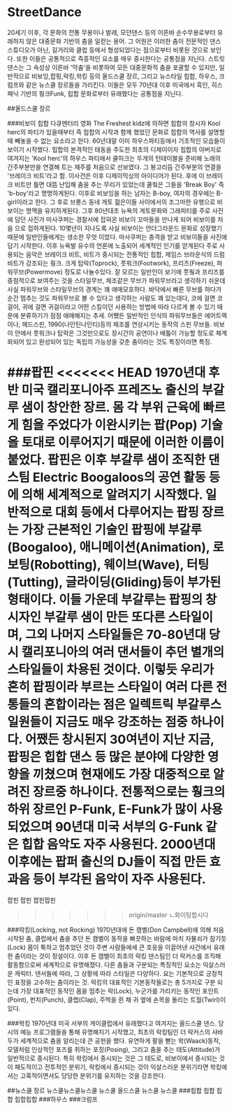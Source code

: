 # StreetDance

 20세기 이후, 각 문화의 전통 무용이나 발레, 모던댄스 등의 이른바 순수무용로부터 유래하지 않은 대중문화 기반의 춤을 일컫는 용어. 그 어원은 이러한 춤이 전문적인 댄스 스튜디오가 아닌, 길거리와 클럽 등에서 형성되었다는 점으로부터 비롯된 것으로 보인다. 또한 이들은 공통적으로 즉흥적인 요소를 매우 중시한다는 공통점을 지닌다.
스트릿댄스는 그 속성상 이른바 '막춤'을 비롯하여 모든 대중문화적 춤을 포괄할 수 있지만, 일반적으로 비보잉,팝핑,락킹,왁킹 등의 올드스쿨 장르, 그리고 뉴스타일 힙합, 하우스, 크럼프와 같은 뉴스쿨 장르들을 가리킨다. 이들은 모두 70년대 이후 미국에서 흑인, 히스패닉 기반의 훵크Funk, 힙합 문화로부터 유래했다는 공통점을 지닌다. 

##올드스쿨 장르

###비보이
 힙합 다큐멘터리 영화 The Freshest kidz에 의하면 힙합의 창시자 Kool herc의 파티가 있을때부터 즉 힙합의 시작과 함께 했었던 문화로 힙합의 역사를 설명할때 빼놓을 수 없는 요소라고 한다.
 60년대말 이미 하우스파티등에서 기초적인 모습들이 보이기 시작했다. 힙합의 본격적인 태동을 주도한 최초의 디제이이자 힙합의 아버지로 여겨지는 'Kool herc'의 하우스 파티에서 쿨허크는 두개의 턴테이블을 준비해 노래의 간주부분만을 연결해 트는 재주를 처음으로 선보였다. 그 봉고리듬 간주부분의 연결을 '브레이크 비트'라고 함. 이사건은 이후 디제이믹싱의 아이디어가 된다. 후에 이 브레이크 비트만 틀면 대뜸 난입해 춤을 추는 무리가 있었는데 쿨헠은 그들을 'Break Boy' 즉 'b-boy'라고 명명하게된다.
 이후로 비보잉을 하는 남자는 B-boy, 여자의 경우에는 B-girl이라고 한다.
 그 후로 브롱스 동네 게토 젊은이들 사이에서의 조그마한 유행으로 비보이는 명맥을 유지하게된다. 그후 80년대초 뉴욕의 게토문화와 그래피티를 주로 사진에 담던 사진가 마사쿠퍼는 경찰서에 잡혀온 비보이 꼬마들을 만나게 되어 비보이를 처음 으로 접하게된다. 10몇년이 지나도록 사실 비보이는 언더그라운드 문화로 성장했기때문에 일반인들에게는 생소한 무엇 이었다. 마사쿠퍼는 충격을 받고 비보이들을 사진에 담기 시작한다. 이후 뉴욕발 유수의 언론에 노출되어 세계적인 인기를 얻게된다
 주로 사용되는 음악은 브레이크 비트, 비트가 중시되는 전통적인 힙합, 제임스 브라운식의 드럼비트가 강조되는 훵크.
 크게 탑락(Toprock), 풋워크(Footwork), 프리즈(Freeze), 파워무브(Powermove) 정도로 나눌수있다. 잘 모르는 일반인이 보기에 풋웤과 프리즈를 중점적으로 보여주는 것을 스타일무브, 체조같은 무브가 파워무브라고 생각하기 쉬운데 사실 파워무브와 스타일무브의 경계는 꽤 애매모호하다. 바닥에서 빠른 무브를 하다가 순간 멈추는 것도 파워무브로 볼 수 있다고 생각하는 사람도 꽤 있는데다, 코에 걸면 코걸이, 귀에 걸면 귀걸이라고 어떤 스킬이던 사용하는 방법에 따라 다르게 볼 수 있기 때문에 분류하기가 점점 애매해지는 추세.
어쨌든 일반적인 인식의 파워무브들은 에어트랙이나, 헤드스핀, 1990(나인틴나인티)등의 체조를 연상시키는 동작의 스핀 무브들.
 비보이 안에서 풋워크나 탑락은 그것만으로도 장시간의 공연이나 배틀이 가능할 정도로 체계화되어 있고 완성되어 있는 독립의 가능성을 갖춘 춤이라는 것도 특징이라면 특징.


###팝핀
<<<<<<< HEAD
 1970년대 후반 미국 캘리포니아주 프레즈노 출신의 부갈루 샘이 창안한 장르. 몸 각 부위 근육에 빠르게 힘을 주었다가 이완시키는 팝(Pop) 기술을 토대로 이루어지기 때문에 이러한 이름이 붙었다. 팝핀은 이후 부갈루 샘이 조직한 댄스팀 Electric Boogaloos의 공연 활동 등에 의해 세계적으로 알려지기 시작했다.
 일반적으로 대회 등에서 다루어지는 팝핑 장르는 가장 근본적인 기술인 팝핑에 부갈루(Boogaloo), 애니메이션(Animation), 로보팅(Robotting), 웨이브(Wave), 터팅(Tutting), 글라이딩(Gliding)등이 부가된 형태이다. 이들 가운데 부갈루는 팝핑의 창시자인 부갈루 샘이 만든 또다른 스타일이며, 그외 나머지 스타일들은 70-80년대 당시 캘리포니아의 여러 댄서들이 추던 별개의 스타일들이 차용된 것이다. 이렇듯 우리가 흔히 팝핑이라 부르는 스타일이 여러 다른 전통들의 혼합이라는 점은 일렉트릭 부갈루스 일원들이 지금도 매우 강조하는 점중 하나이다. 
 어쨌든 창시된지 30여년이 지난 지금, 팝핑은 힙합 댄스 등 많은 분야에 다양한 영향을 끼쳤으며 현재에도 가장 대중적으로 알려진 장르중 하나이다.
 전통적으로는 훵크의 하위 장르인 P-Funk, E-Funk가 많이 사용되었으며 90년대 미국 서부의 G-Funk 같은 힙합 음악도 자주 사용된다. 2000년대 이후에는 팝퍼 출신의 DJ들이 직접 만든 효과음 등이 부각된 음악이 자주 사용된다.
=======
팝핀 팝핀 팝핀팝핀
>>>>>>> origin/master
ㄴ화이팅합시다

###락킹(Locking, not Rocking)
 1970년대에 돈 캠벨(Don Campbell)에 의해 처음 시작된 춤, 클럽에서 춤을 추던 돈 캠벨이 동작을 삐끗하는 바람에 마치 자물쇠가 잠기듯(Lock) 몸이 툭하고 멈추었던 것이 주변 사람들에세 큰 호응을 이끌어낸 사건에서 유래한 춤이라는 것이 정설이다. 이후 돈 캠벨이 최초의 락킹 댄스팀인 더 락커스를 조직해 활동함으로써 세계적으로 유명해졌다.
다른 춤들과 구분되는 특징적인 요소는 익살스러운 캐릭터. 댄서들에 따라, 그 상황에 따라 스타일은 다양하다. 요는 기본적으로 긍정적인 표정을 고수하는 춤이라는 것.
락킹의 대표적인 기본동작들로는 총 5가지로 구분 되는데 가장 대표적인 동작인 몸을 멈추는 락(Lock), 누군가를 가리키는 동작인 포인트(Point), 펀치(Punch), 클랩(Clap), 주먹을 쥔 채 귀 옆에 손목을 돌리는 트월(Twirl)이 있다.

###왁킹
 1970년대 미국 서부의 게이클럽에서 유래했다고 여겨지는 올드스쿨 댄스. 당시의 예능 프로그램들을 통해 유명해지기 시작했고, 최초의 락킹팀인 더 락커스의 샤바두가 세계적으로 춤을 알리는데 큰 공헌을 했다.
 유연하게 팔을 뻗는 왁(Waack)동작, 모델처럼 인상적인 포즈를 취하는 포징(Posing), 그리고 춤을 추는 태도(Attitude)가 일반적으로 중시된다. 특히 왁킹에서 중시되는 것은 그 태도로, 비보이에서 중시되는 것이 패도적이고 전투적인 분위기, 락킹에서 중시되는 것이 익살스러운 분위기라면 왁킹에서는 고혹적이면서도 당당한 분위기를 유지하는 것을 강조한다.

##뉴스쿨 장르
뉴스쿨뉴스쿨뉴스쿨 뉴스쿨 올드스쿨 뉴스쿨 뉴스쿨
###힙합
힙합 힙합 힙합힙합
###하우스
###크럼프
